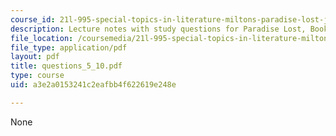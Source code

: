 ```yaml
---
course_id: 21l-995-special-topics-in-literature-miltons-paradise-lost-january-iap-2008
description: Lecture notes with study questions for Paradise Lost, Books V-X.
file_location: /coursemedia/21l-995-special-topics-in-literature-miltons-paradise-lost-january-iap-2008/a3e2a0153241c2eafbb4f622619e248e_questions_5_10.pdf
file_type: application/pdf
layout: pdf
title: questions_5_10.pdf
type: course
uid: a3e2a0153241c2eafbb4f622619e248e

---
```

None